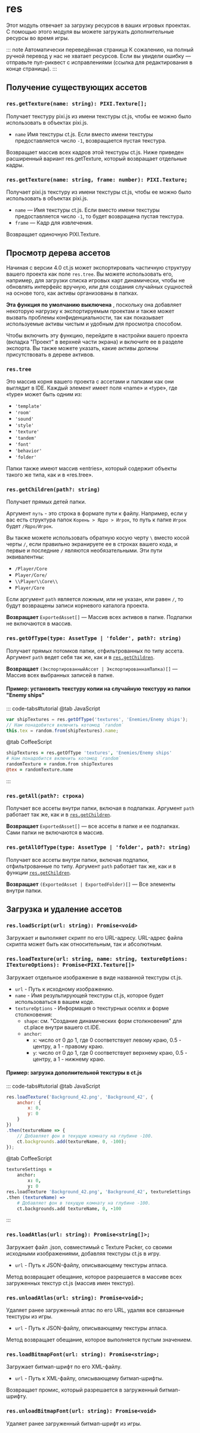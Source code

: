 # res

Этот модуль отвечает за загрузку ресурсов в ваших игровых проектах. С помощью этого модуля вы можете загружать дополнительные ресурсы во время игры.

::: note Автоматически переведённая страница
К сожалению, на полный ручной перевод у нас не хватает ресурсов.
Если вы увидели ошибку — отправьте пул-риквест с исправлениями (ссылка для редактирования в конце страницы).
:::

## Получение существующих ассетов

### `res.getTexture(name: string): PIXI.Texture[];`

Получает текстуру pixi.js из имени текстуры ct.js, чтобы ее можно было использовать в объектах pixi.js.

* `name` Имя текстуры ct.js. Если вместо имени текстуры предоставляется число `-1`, возвращается пустая текстура.

Возвращает массив всех кадров этой текстуры ct.js. Ниже приведен расширенный вариант res.getTexture, который возвращает отдельные кадры.

### `res.getTexture(name: string, frame: number): PIXI.Texture;`

Получает pixi.js текстуру из имени текстуры ct.js, чтобы ее можно было использовать в объектах pixi.js.
* `name` — Имя текстуры ct.js. Если вместо имени текстуры предоставляется число `-1`, то будет возвращена пустая текстура.
* `frame` — Кадр для извлечения.

Возвращает одиночную PIXI.Texture.

## Просмотр дерева ассетов

Начиная с версии 4.0 ct.js может экспортировать частичную структуру вашего проекта как поле `res.tree`. Вы можете использовать его, например, для загрузки списка игровых карт динамически, чтобы не обновлять интерфейс вручную, или для создания случайных сущностей на основе того, как активы организованы в папках.

**Эта функция по умолчанию выключена** , поскольку она добавляет некоторую нагрузку к экспортируемым проектам и также может вызвать проблемы конфиденциальности, так как показывает используемые активы чистым и удобным для просмотра способом.

Чтобы включить эту функцию, перейдите в настройки вашего проекта (вкладка "Проект" в верхней части экрана) и включите ее в разделе экспорта. Вы также можете указать, какие активы должны присутствовать в дереве активов.

### `res.tree`

Это массив корня вашего проекта с ассетами и папками как они выглядит в IDE. Каждый элемент имеет поля «name» и «type», где «type» может быть одним из:

* `'template'`
* `'room'`
* `'sound'`
* `'style'`
* `'texture'`
* `'tandem'`
* `'font'`
* `'behavior'`
* `'folder'`

Папки также имеют массив «entries», который содержит объекты такого же типа, как и в «res.tree».

### `res.getChildren(path?: string)`

Получает прямых детей папки.

Аргумент `путь` - это строка в формате пути к файлу. Например, если у вас есть структура папок `Корень > Ядро > Игрок`, то путь к папке `Игрок` будет `/Ядро/Игрок`.

Вы также можете использовать обратную косую черту `\` вместо косой черты `/`, если правильно экранируете ее в строках вашего кода, и первые и последние `/` являются необязательными. Эти пути эквивалентны:

* `/Player/Core`
* `Player/Core/`
* `\\Player\\Core\\`
* `Player/Core`

Если аргумент `path` является ложным, или не указан, или равен `/`, то будут возвращены записи корневого каталога проекта.

**Возвращает** `ExportedAsset[]` — Массив всех активов в папке. Подпапки не включаются в массив.

### `res.getOfType(type: AssetType | 'folder', path?: string)`

Получает прямых потомков папки, отфильтрованных по типу ассета. Аргумент `path` ведет себя так же, как и в [`res.getChildren`](##res-getchildren-path-string).

**Возвращает** `(ЭкспортированныйАссет | ЭкспортированнаяПапка)[]` — Массив всех выбранных записей в папке.

#### Пример: установить текстуру копии на случайную текстуру из папки "Enemy ships"

::: code-tabs#tutorial
@tab JavaScript
```js
var shipTextures = res.getOfType('textures', 'Enemies/Enemy ships');
// Нам понадобится включить котомод `random`
this.tex = random.from(shipTextures).name;
```
@tab CoffeeScript
```coffee
shipTextures = res.getOfType 'textures', 'Enemies/Enemy ships'
# Нам понадобится включить котомод `random`
randomTexture = random.from shipTextures
@tex = randomTexture.name
```
:::

### `res.getAll(path?: строка)` 

Получает все ассеты внутри папки, включая в подпапках. Аргумент `path` работает так же, как и в [`res.getChildren`](##res-getchildren-path-string).

**Возвращает** `ExportedAsset[]` — все ассеты в папке и ее подпапках. Сами папки не включаются в массив.

### `res.getAllOfType(type: AssetType | 'folder', path?: string)`

Получает все ассеты внутри папки, включая подпапки, отфильтрованные по типу. Аргумент `path` работает так же, как и в функции [`res.getChildren`](#res-getchildren-path-string).

**Возвращает** `(ExportedAsset | ExportedFolder)[]` — Все элементы внутри папки.

## Загрузка и удаление ассетов

### `res.loadScript(url: string): Promise<void>`

Загружает и выполняет скрипт по его URL-адресу. URL-адрес файла скрипта может быть как относительным, так и абсолютным.

### `res.loadTexture(url: string, name: string, textureOptions: ITextureOptions): Promise<PIXI.Texture[]>`

Загружает отдельное изображение в виде названной текстуры ct.js.

- `url` - Путь к исходному изображению.
- `name` - Имя результирующей текстуры ct.js, которое будет использоваться в вашем коде.
- `textureOptions` - Информация о текстурных оселях и форме столкновения:
  - `shape`: см. "Создание динамических форм столкновения" для ct.place внутри вашего ct.IDE.
  - `anchor`:
    - `x`: число от 0 до 1, где 0 соответствует левому краю, 0.5 - центру, а 1 - правому краю.
    - `y`: число от 0 до 1, где 0 соответствует верхнему краю, 0.5 - центру, а 1 - нижнему краю.

#### Пример: загрузка дополнительной текстуры в ct.js

::: code-tabs#tutorial
@tab JavaScript
```javascript
res.loadTexture('Background_42.png', 'Background_42', {
    anchor: {
        x: 0,
        y: 0
    }
})
.then(textureName => {
    // Добавляет фон в текущую комнату на глубине -100.
    ct.backgrounds.add(textureName, 0, -100);
});
```
@tab CoffeeScript
```coffeescript
textureSettings =
    anchor:
        x: 0,
        y: 0
res.loadTexture 'Background_42.png', 'Background_42', textureSettings
.then (textureName) =>
    # Добавляет фон в текущую комнату на глубине -100.
    ct.backgrounds.add textureName, 0, -100
```
:::

### `res.loadAtlas(url: string): Promise<string[]>;`

Загружает файл .json, совместимый с Texture Packer, со своими исходными изображениями, добавляя текстуры ct.js в игру.

* `url` - Путь к JSON-файлу, описывающему текстуры атласа.

Метод возвращает обещание, которое разрешается в массиве всех загруженных текстур ct.js (массив имен текстур).

### `res.unloadAtlas(url: string): Promise<void>;`

Удаляет ранее загруженный атлас по его URL, удаляя все связанные текстуры из игры.

* `url` - Путь к JSON-файлу, описывающему текстуры атласа.

Метод возвращает обещание, которое выполняется пустым значением.

### `res.loadBitmapFont(url: string): Promise<string>;`

Загружает битмап-шрифт по его XML-файлу.

* `url` - Путь к XML-файлу, описывающему битмап-шрифты.

Возвращает промис, который разрешается в загруженный битмап-шрифту.

### `res.unloadBitmapFont(url: string): Promise<void>`

Удаляет ранее загруженный битмап-шрифт из игры.

